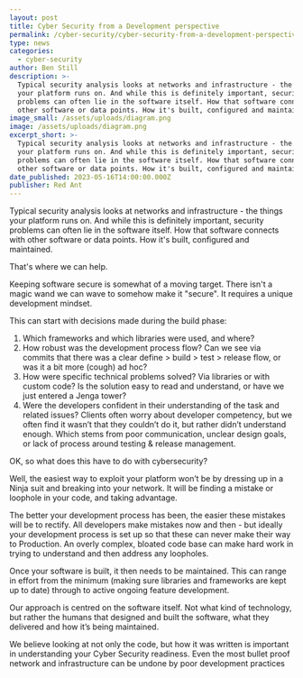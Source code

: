```yaml
---
layout: post
title: Cyber Security from a Development perspective
permalink: /cyber-security/cyber-security-from-a-development-perspective/
type: news
categories:
  - cyber-security
author: Ben Still
description: >-
  Typical security analysis looks at networks and infrastructure - the things
  your platform runs on. And while this is definitely important, security
  problems can often lie in the software itself. How that software connects with
  other software or data points. How it's built, configured and maintained. 
image_small: /assets/uploads/diagram.png
image: /assets/uploads/diagram.png
excerpt_short: >-
  Typical security analysis looks at networks and infrastructure - the things
  your platform runs on. And while this is definitely important, security
  problems can often lie in the software itself. How that software connects with
  other software or data points. How it's built, configured and maintained. 
date_published: 2023-05-16T14:00:00.000Z
publisher: Red Ant
---
```


Typical security analysis looks at networks and infrastructure - the things your platform runs on. And while this is definitely important, security problems can often lie in the software itself. How that software connects with other software or data points. How it's built, configured and maintained. 

That's where we can help.

Keeping software secure is somewhat of a moving target. There isn't a magic wand we can wave to somehow make it "secure". It requires a unique development mindset.

This can start with decisions made during the build phase:

1. Which frameworks and which libraries were used, and where? 
2. How robust was the development process flow? Can we see via commits that there was a clear define > build > test > release flow, or was it a bit more (cough) ad hoc?
3. How were specific technical problems solved? Via libraries or with custom code? Is the solution easy to read and understand, or have we just entered a Jenga tower?
4. Were the developers confident in their understanding of the task and related issues? Clients often worry about developer competency, but we often find it wasn’t that they couldn’t do it, but rather didn’t understand enough. Which stems from poor communication, unclear design goals, or lack of process around testing & release management.

OK, so what does this have to do with cybersecurity?

Well, the easiest way to exploit your platform won’t be by dressing up in a Ninja suit and breaking into your network. It will be finding a mistake or loophole in your code, and taking advantage. 

The better your development process has been, the easier these mistakes will be to rectify. All developers make mistakes now and then - but ideally your development process is set up so that these can never make their way to Production. An overly complex, bloated code base can make hard work in trying to understand and then address any loopholes.

Once your software is built, it then needs to be maintained. This can range in effort from the minimum (making sure libraries and frameworks are kept up to date) through to active ongoing feature development.

Our approach is centred on the software itself. Not what kind of technology, but rather the humans that designed and built the software, what they delivered and how it’s being maintained.

We believe looking at not only the code, but how it was written is important in understanding your Cyber Security readiness. Even the most bullet proof network and infrastructure can be undone by poor development practices
